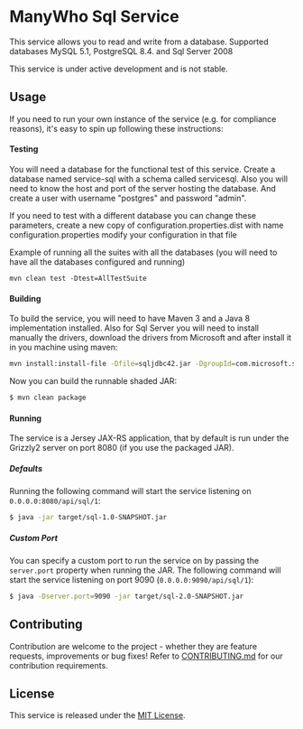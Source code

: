ManyWho Sql Service
===================

This service allows you to read and write from a database.
Supported databases MySQL 5.1, PostgreSQL 8.4. and Sql Server 2008


This service is under active development and is not stable.

## Usage

If you need to run your own instance of the service (e.g. for compliance reasons), it's easy to spin up following these
instructions:

#### Testing

You will need a database for the functional test of this service.
Create a database named service-sql with a schema called servicesql.
Also you will need to know the host and port of the server hosting the database.
And create a user with username "postgres" and password "admin".

If you need to test with a different database you can change these parameters, create a new copy of configuration.properties.dist with name configuration.properties
modify your configuration in that file


Example of running all the suites with all the databases (you will need to have all the databases configured and running)

````
mvn clean test -Dtest=AllTestSuite
````

#### Building

To build the service, you will need to have Maven 3 and a Java 8 implementation installed.
Also for Sql Server you will need to install manually the drivers, download the drivers from
Microsoft and after install it in you machine using maven:

```bash
mvn install:install-file -Dfile=sqljdbc42.jar -DgroupId=com.microsoft.sqlserver -DartifactId=sqljdbc4 -Dversion=4.2 -Dpackaging=jar
```

Now you can build the runnable shaded JAR:

```bash
$ mvn clean package
```

#### Running

The service is a Jersey JAX-RS application, that by default is run under the Grizzly2 server on port 8080 (if you use 
the packaged JAR).

##### Defaults

Running the following command will start the service listening on `0.0.0.0:8080/api/sql/1`:

```bash
$ java -jar target/sql-1.0-SNAPSHOT.jar
```

##### Custom Port

You can specify a custom port to run the service on by passing the `server.port` property when running the JAR. The
following command will start the service listening on port 9090 (`0.0.0.0:9090/api/sql/1`):

```bash
$ java -Dserver.port=9090 -jar target/sql-2.0-SNAPSHOT.jar
```

## Contributing

Contribution are welcome to the project - whether they are feature requests, improvements or bug fixes! Refer to 
[CONTRIBUTING.md](CONTRIBUTING.md) for our contribution requirements.

## License

This service is released under the [MIT License](http://opensource.org/licenses/mit-license.php).